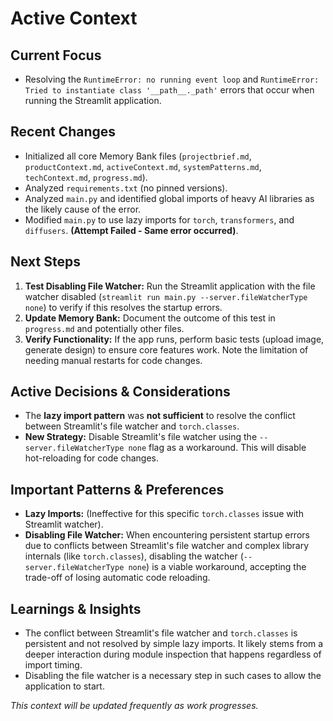 # Active Context

## Current Focus

- Resolving the `RuntimeError: no running event loop` and `RuntimeError: Tried to instantiate class '__path__._path'` errors that occur when running the Streamlit application.

## Recent Changes

- Initialized all core Memory Bank files (`projectbrief.md`, `productContext.md`, `activeContext.md`, `systemPatterns.md`, `techContext.md`, `progress.md`).
- Analyzed `requirements.txt` (no pinned versions).
- Analyzed `main.py` and identified global imports of heavy AI libraries as the likely cause of the error.
- Modified `main.py` to use lazy imports for `torch`, `transformers`, and `diffusers`. **(Attempt Failed - Same error occurred)**.

## Next Steps

1.  **Test Disabling File Watcher:** Run the Streamlit application with the file watcher disabled (`streamlit run main.py --server.fileWatcherType none`) to verify if this resolves the startup errors.
2.  **Update Memory Bank:** Document the outcome of this test in `progress.md` and potentially other files.
3.  **Verify Functionality:** If the app runs, perform basic tests (upload image, generate design) to ensure core features work. Note the limitation of needing manual restarts for code changes.

## Active Decisions & Considerations

- The **lazy import pattern** was **not sufficient** to resolve the conflict between Streamlit's file watcher and `torch.classes`.
- **New Strategy:** Disable Streamlit's file watcher using the `--server.fileWatcherType none` flag as a workaround. This will disable hot-reloading for code changes.

## Important Patterns & Preferences

- **Lazy Imports:** (Ineffective for this specific `torch.classes` issue with Streamlit watcher).
- **Disabling File Watcher:** When encountering persistent startup errors due to conflicts between Streamlit's file watcher and complex library internals (like `torch.classes`), disabling the watcher (`--server.fileWatcherType none`) is a viable workaround, accepting the trade-off of losing automatic code reloading.

## Learnings & Insights

- The conflict between Streamlit's file watcher and `torch.classes` is persistent and not resolved by simple lazy imports. It likely stems from a deeper interaction during module inspection that happens regardless of import timing.
- Disabling the file watcher is a necessary step in such cases to allow the application to start.

*This context will be updated frequently as work progresses.*
